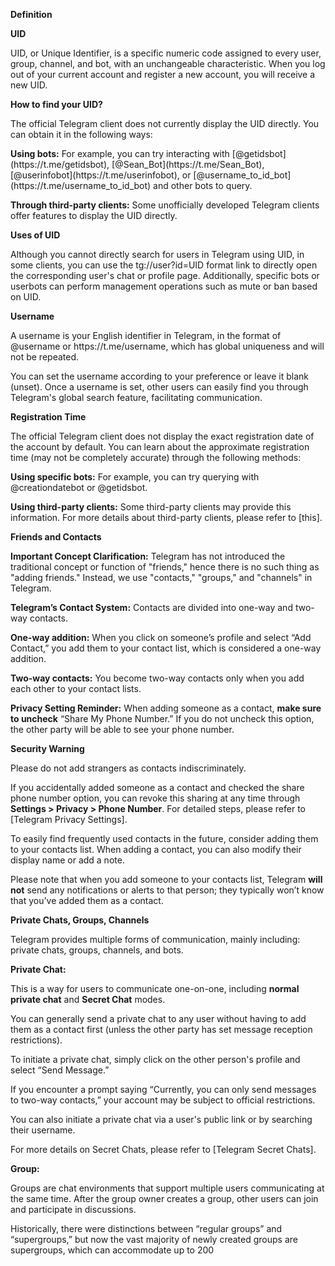 __Definition__

__UID__

UID, or Unique Identifier, is a specific numeric code assigned to every user, group, channel, and bot, with an unchangeable characteristic. When you log out of your current account and register a new account, you will receive a new UID.

__How to find your UID?__

The official Telegram client does not currently display the UID directly. You can obtain it in the following ways:

__Using bots:__ For example, you can try interacting with \[@getidsbot\] (https://t\.me/getidsbot), \[@Sean\_Bot\](https://t\.me/Sean\_Bot), \[@userinfobot\](https://t\.me/userinfobot), or \[@username\_to\_id\_bot\](https://t\.me/username_to_id_bot) and other bots to query.

__Through third-party clients:__ Some unofficially developed Telegram clients offer features to display the UID directly. 

__Uses of UID__

Although you cannot directly search for users in Telegram using UID, in some clients, you can use the tg://user?id=UID format link to directly open the corresponding user's chat or profile page. Additionally, specific bots or userbots can perform management operations such as mute or ban based on UID.

__Username__

A username is your English identifier in Telegram, in the format of @username or https://t\.me/username, which has global uniqueness and will not be repeated.

You can set the username according to your preference or leave it blank (unset). Once a username is set, other users can easily find you through Telegram's global search feature, facilitating communication.

__Registration Time__

The official Telegram client does not display the exact registration date of the account by default. You can learn about the approximate registration time (may not be completely accurate) through the following methods:

__Using specific bots:__ For example, you can try querying with @creationdatebot or @getidsbot.

__Using third-party clients:__ Some third-party clients may provide this information. For more details about third-party clients, please refer to \[this\].

__Friends and Contacts__

__Important Concept Clarification:__ Telegram has not introduced the traditional concept or function of "friends," hence there is no such thing as "adding friends." Instead, we use "contacts," "groups," and "channels" in Telegram.

__Telegram’s Contact System:__ Contacts are divided into one-way and two-way contacts. 

__One-way addition:__ When you click on someone’s profile and select “Add Contact,” you add them to your contact list, which is considered a one-way addition.

__Two-way contacts:__ You become two-way contacts only when you add each other to your contact lists.

__Privacy Setting Reminder:__ When adding someone as a contact, __make sure to uncheck__ “Share My Phone Number.” If you do not uncheck this option, the other party will be able to see your phone number.

__Security Warning__

Please do not add strangers as contacts indiscriminately.

If you accidentally added someone as a contact and checked the share phone number option, you can revoke this sharing at any time through __Settings > Privacy > Phone Number__. For detailed steps, please refer to \[Telegram Privacy Settings\].

To easily find frequently used contacts in the future, consider adding them to your contacts list. When adding a contact, you can also modify their display name or add a note.

Please note that when you add someone to your contacts list, Telegram __will not__ send any notifications or alerts to that person; they typically won’t know that you’ve added them as a contact.

__Private Chats, Groups, Channels__

Telegram provides multiple forms of communication, mainly including: private chats, groups, channels, and bots.

__Private Chat:__

This is a way for users to communicate one-on-one, including __normal private chat__ and **Secret Chat** modes.

You can generally send a private chat to any user without having to add them as a contact first (unless the other party has set message reception restrictions).

To initiate a private chat, simply click on the other person's profile and select “Send Message.”

If you encounter a prompt saying “Currently, you can only send messages to two-way contacts,” your account may be subject to official restrictions.

You can also initiate a private chat via a user's public link or by searching their username.

For more details on Secret Chats, please refer to \[Telegram Secret Chats\].

__Group:__

Groups are chat environments that support multiple users communicating at the same time. After the group owner creates a group, other users can join and participate in discussions.

Historically, there were distinctions between “regular groups” and “supergroups,” but now the vast majority of newly created groups are supergroups, which can accommodate up to 200